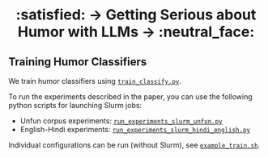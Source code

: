 <h1 align='center'> :satisfied: &rarr; Getting Serious about Humor with LLMs &rarr; :neutral_face: </h1>

## Training Humor Classifiers

We train humor classifiers using [`train_classify.py`](./train_classify.py).

To run the experiments described in the paper, you can use the following python scripts for launching Slurm jobs:

- Unfun corpus experiments: [`run_experiments_slurm_unfun.py`](./run_experiments_slurm_unfun.py)
- English-Hindi experiments: [`run_experiments_slurm_hindi_english.py`](./run_experiments_slurm_hindi_english.py)

Individual configurations can be run (without Slurm), see [`example_train.sh`](./example_train.sh).
